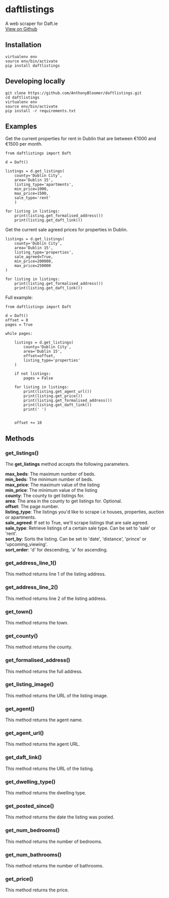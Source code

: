 # daftlistings

A web scraper for Daft.ie  
[View on Github](https://github.com/AnthonyBloomer/daftlistings)

## Installation
    virtualenv env
    source env/bin/activate
    pip install daftlistings

## Developing locally
    
    git clone https://github.com/AnthonyBloomer/daftlistings.git
    cd daftlistings
    virtualenv env
    source env/bin/activate
    pip install -r requirements.txt

## Examples

Get the current properties for rent in Dublin that are between €1000 and €1500 per month.


	from daftlistings import Daft

	d = Daft()

	listings = d.get_listings(
    	county='Dublin City',
    	area='Dublin 15',
    	listing_type='apartments',
    	min_price=1000,
    	max_price=1500,
    	sale_type='rent'
		)

	for listing in listings:
    	print(listing.get_formalised_address())
    	print(listing.get_daft_link())



Get the current sale agreed prices for properties in Dublin.


	listings = d.get_listings(
    	county='Dublin City',
    	area='Dublin 15',
    	listing_type='properties',
    	sale_agreed=True,
    	min_price=200000,
    	max_price=250000
	)

	for listing in listings:
    	print(listing.get_formalised_address())
    	print(listing.get_daft_link())

Full example:



	from daftlistings import Daft

	d = Daft()
	offset = 0
	pages = True

	while pages:

    	listings = d.get_listings(
        	county='Dublin City',
        	area='Dublin 15',
        	offset=offset,
        	listing_type='properties'
    	)

    	if not listings:
        	pages = False

    	for listing in listings:
        	print(listing.get_agent_url())
        	print(listing.get_price())
        	print(listing.get_formalised_address())
        	print(listing.get_daft_link())
        	print(' ')


    	offset += 10

##  Methods

###  get_listings()

The **get_listings** method accepts the following parameters.

**max_beds**: The maximum number of beds.  
**min_beds**: The minimum number of beds.  
**max_price**: The maximum value of the listing  
**min_price**: The minimum value of the listing  
**county**: The county to get listings for.  
**area**: The area in the county to get listings for. Optional.  
**offset**: The page number.  
**listing_type**: The listings you'd like to scrape i.e houses, properties, auction or apartments.  
**sale_agreed**: If set to True, we'll scrape listings that are sale agreed.  
**sale_type**: Retrieve listings of a certain sale type. Can be set to 'sale' or 'rent'.  
**sort_by**: Sorts the listing. Can be set to 'date', 'distance', 'prince' or 'upcoming_viewing'.  
**sort_order**: 'd' for descending, 'a' for ascending.


### get_address_line_1()

This method returns line 1 of the listing address.

### get_address_line_2()

This method returns line 2 of the listing address.

### get_town()

This method returns the town.

### get_county()

This method returns the county.

### get_formalised_address()

This method returns the full address.

### get_listing_image()

This method returns the URL of the listing image.

### get_agent()

This method returns the agent name.

### get_agent_url()

This method returns the agent URL.

### get_daft_link()

This method returns the URL of the listing.

### get_dwelling_type()

This method returns the dwelling type.

### get_posted_since()

This method returns the date the listing was posted.

### get_num_bedrooms()

This method returns the number of bedrooms.

### get_num_bathrooms()

This method returns the number of bathrooms.

### get_price()

This method returns the price.





